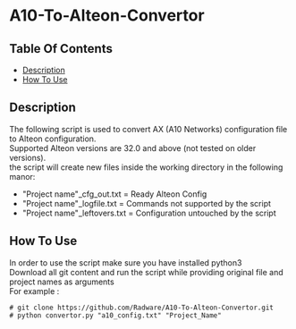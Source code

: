 # A10-To-Alteon-Convertor

## Table Of Contents ###
- [Description](#description )
- [How To Use](#how-to-use )

## Description ##
The following script is used to convert AX (A10 Networks) configuration file to Alteon configuration.<br>
Supported Alteon versions are 32.0 and above (not tested on older versions).<br>
the script will create new files inside the working directory in the following manor:
* "Project name"\_cfg\_out.txt = Ready Alteon Config
* "Project name"\_logfile.txt = Commands not supported by the script
* "Project name"\_leftovers.txt = Configuration untouched by the script

## How To Use ##

In order to use the script make sure you have installed python3<br>
Download all git content and run the script while providing original file and project names as arguments<br>
For example : 
```
# git clone https://github.com/Radware/A10-To-Alteon-Convertor.git
# python convertor.py "a10_config.txt" "Project_Name"
```

